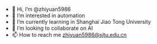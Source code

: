 - 👋 Hi, I’m @zhiyuan5986
- 👀 I’m interested in automation
- 🌱 I’m currently learning in Shanghai Jiao Tong University
- 💞️ I’m looking to collaborate on AI
- 📫 How to reach me zhiyuan5986@sjtu.edu.cn

<!---
zhiyuan5986/zhiyuan5986 is a ✨ special ✨ repository because its `README.md` (this file) appears on your GitHub profile.
You can click the Preview link to take a look at your changes.
--->
